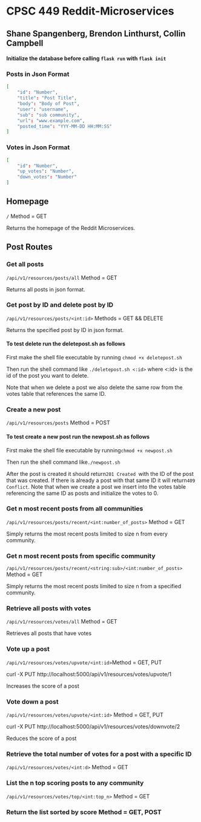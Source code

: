 # CPSC 449 Reddit-Microservices

## Shane Spangenberg, Brendon Linthurst, Collin Campbell

#### Initialize the database before calling ```flask run``` with ```flask init```

### Posts in Json Format

```json
[
    "id": "Number",
    "title": "Post Title",
    "body": "Body of Post",
    "user": "username",
    "sub": "sub community",
    "url": "www.example.com",
    "posted_time": "YYY-MM-DD HH:MM:SS"
]
```

### Votes in Json Format

```json
[
    "id": "Number",
    "up_votes": "Number",
    "down_votes": "Number"
]
```
## Homepage

```/``` Method = GET

Returns the homepage of the Reddit Microservices.


## Post Routes


### Get all posts

```/api/v1/resources/posts/all``` Method = GET

Returns all posts in json format.

### Get post by ID and delete post by ID

```/api/v1/resources/posts/<int:id>``` Methods = GET && DELETE

Returns the specified post by ID in json format.

#### To test delete run the deletepost.sh as follows

First make the shell file executable by running ```chmod +x deletepost.sh```

Then run the shell command like ```./deletepost.sh <:id>``` where <:id> is the id of the post you want to delete.

Note that when we delete a post we also delete the same row from the votes table that references the same ID.

### Create a new post

```/api/v1/resources/posts``` Method = POST

#### To test create a new post run the newpost.sh as follows

First make the shell file executable by running```chmod +x newpost.sh```

Then run the shell command like```./newpost.sh```

After the post is created it should return```201 Created ```with the ID of the post that was created. If there is already a post with that same ID it will return```409 Conflict```. Note that when we create a post we insert into the votes table referencing the same ID as posts and initialize the votes to 0.

### Get n most recent posts from all communities

```/api/v1/resources/posts/recent/<int:number_of_posts>``` Method = GET

Simply returns the most recent posts limited to size n from every community.

### Get n most recent posts from specific community

```/api/v1/resources/posts/recent/<string:sub>/<int:number_of_posts>``` Method = GET

Simply returns the most recent posts limited to size n from a specified community.

### Retrieve all posts with votes

```/api/v1/resources/votes/all``` Method = GET

Retrieves all posts that have votes

### Vote up a post

```/api/v1/resources/votes/upvote/<int:id>```Method = GET, PUT

curl -X PUT http://localhost:5000/api/v1/resources/votes/upvote/1

Increases the score of a post

### Vote down a post

```/api/v1/resources/votes/upvote/<int:id>``` Method = GET, PUT

curl -X PUT http://localhost:5000/api/v1/resources/votes/downvote/2

Reduces the score of a post

### Retrieve the total number of votes for a post with a specific ID

```/api/v1/resources/votes/<int:d>``` Method = GET

### List the n top scoring posts to any community

```/api/v1/resources/votes/top/<int:top_n>``` Method = GET

### Return the list sorted by score Method = GET, POST

```/api/v1/resources/votes/highscore Method = GET, POST


